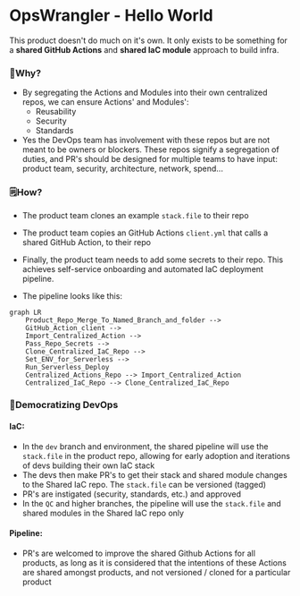 # OpsWrangler - Hello World
This product doesn't do much on it's own. It only exists to be something for a **shared GitHub Actions** and **shared IaC module** approach to build infra.

### 🤔Why?

- By segregating the Actions and Modules into their own centralized repos, we can ensure Actions' and Modules':
  - Reusability
  - Security
  - Standards
- Yes the DevOps team has involvement with these repos but are not meant to be owners or blockers. These repos signify a segregation of duties, and PR's should be designed for multiple teams to have input: product team, security, architecture, network, spend...

### 🗒️How?

- The product team clones an example `stack.file` to their repo

- The product team copies an GitHub Actions `client.yml` that calls a shared GitHub Action, to their repo

- Finally, the product team needs to add some secrets to their repo. This achieves self-service onboarding and automated IaC deployment pipeline. 

- The pipeline looks like this:

```mermaid
graph LR
    Product_Repo_Merge_To_Named_Branch_and_folder -->
    GitHub_Action_client -->
    Import_Centralized_Action -->
    Pass_Repo_Secrets -->
    Clone_Centralized_IaC_Repo -->
    Set_ENV_for_Serverless -->
    Run_Serverless_Deploy
    Centralized_Actions_Repo --> Import_Centralized_Action
    Centralized_IaC_Repo --> Clone_Centralized_IaC_Repo
```

### 🙌Democratizing DevOps

#### IaC:

- In the `dev` branch and environment, the shared pipeline will use the `stack.file` in the product repo, allowing for early adoption and iterations of devs building their own IaC stack
- The devs then make PR's to get their stack and shared module changes to the Shared IaC repo. The `stack.file` can be versioned (tagged)
- PR's are instigated (security, standards, etc.) and approved
- In the `QC` and higher branches, the pipeline will use the `stack.file` and shared modules in the Shared IaC repo only

#### Pipeline:
- PR's are welcomed to improve the shared Github Actions for all products, as long as it is considered that the intentions of these Actions are shared amongst products, and not versioned / cloned for a particular product
